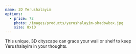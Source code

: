 ```yaml
---
name: 3D Yerushalayim
options:
  - price: 72
    photo: /images/products/yerushalayim-shadowbox.jpg
    size: 8x10
---
```


This unique, 3D cityscape can grace your wall or shelf to keep Yerushalayim in your thoughts.